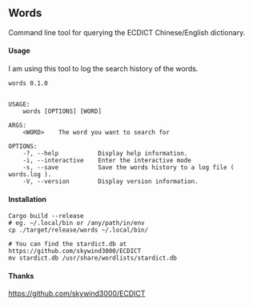 ## Words


Command line tool for querying the ECDICT Chinese/English dictionary.

#### Usage
I am using this tool to log the search history of the words.

```
words 0.1.0


USAGE:
    words [OPTIONS] [WORD]

ARGS:
    <WORD>    The word you want to search for

OPTIONS:
    -?, --help           Display help information.
    -i, --interactive    Enter the interactive mode
    -s, --save           Save the words history to a log file ( words.log ).
    -V, --version        Display version information.
```
#### Installation
```
Cargo build --release 
# eg. ~/.local/bin or /any/path/in/env
cp ./target/release/words ~/.local/bin/

# You can find the stardict.db at https://github.com/skywind3000/ECDICT
mv stardict.db /usr/share/wordlists/stardict.db
```

#### Thanks
https://github.com/skywind3000/ECDICT



